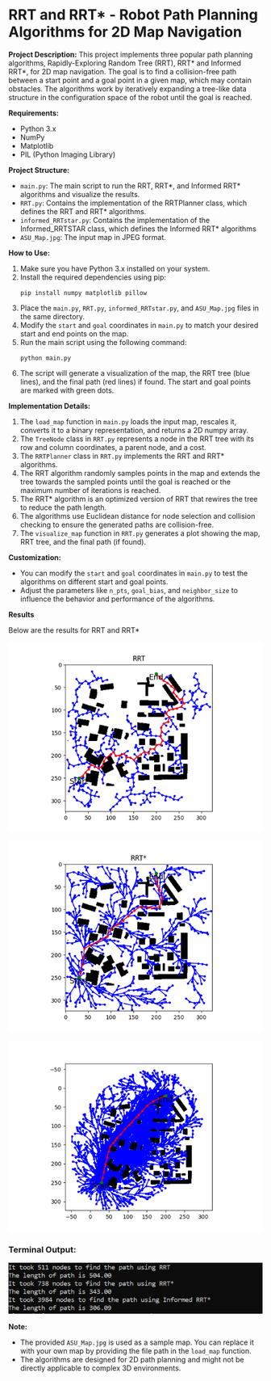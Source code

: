 # RRT and RRT* - Robot Path Planning Algorithms for 2D Map Navigation

**Project Description:**
This project implements three popular path planning algorithms, Rapidly-Exploring Random Tree (RRT), RRT* and Informed RRT*, for 2D map navigation. The goal is to find a collision-free path between a start point and a goal point in a given map, which may contain obstacles. The algorithms work by iteratively expanding a tree-like data structure in the configuration space of the robot until the goal is reached.

**Requirements:**
- Python 3.x
- NumPy
- Matplotlib
- PIL (Python Imaging Library)

**Project Structure:**
- `main.py`: The main script to run the RRT, RRT*, and Informed RRT* algorithms and visualize the results.
- `RRT.py`: Contains the implementation of the RRTPlanner class, which defines the RRT and RRT* algorithms.
- `informed_RRTstar.py`: Contains the implementation of the Informed_RRTSTAR class, which defines the Informed RRT* algorithms
- `ASU_Map.jpg`: The input map in JPEG format.

**How to Use:**
1. Make sure you have Python 3.x installed on your system.
2. Install the required dependencies using pip:
   ```
   pip install numpy matplotlib pillow
   ```
3. Place the `main.py`, `RRT.py`, `informed_RRTstar.py`, and `ASU_Map.jpg` files in the same directory.
4. Modify the `start` and `goal` coordinates in `main.py` to match your desired start and end points on the map.
5. Run the main script using the following command:
   ```
   python main.py
   ```
6. The script will generate a visualization of the map, the RRT tree (blue lines), and the final path (red lines) if found. The start and goal points are marked with green dots.

**Implementation Details:**
1. The `load_map` function in `main.py` loads the input map, rescales it, converts it to a binary representation, and returns a 2D numpy array.
2. The `TreeNode` class in `RRT.py` represents a node in the RRT tree with its row and column coordinates, a parent node, and a cost.
3. The `RRTPlanner` class in `RRT.py` implements the RRT and RRT* algorithms.
4. The RRT algorithm randomly samples points in the map and extends the tree towards the sampled points until the goal is reached or the maximum number of iterations is reached.
5. The RRT* algorithm is an optimized version of RRT that rewires the tree to reduce the path length.
6. The algorithms use Euclidean distance for node selection and collision checking to ensure the generated paths are collision-free.
7. The `visualize_map` function in `RRT.py` generates a plot showing the map, RRT tree, and the final path (if found).

**Customization:**
- You can modify the `start` and `goal` coordinates in `main.py` to test the algorithms on different start and goal points.
- Adjust the parameters like `n_pts`, `goal_bias`, and `neighbor_size` to influence the behavior and performance of the algorithms.

**Results**

Below are the results for RRT and RRT*

![RRT](results/RRT.png)

![RRT_star](results/RRT_star.png)

![Informed_RRTstar](results/Informed_RRTstar.png)

### Terminal Output:

![Terminal Output](results/terminal.PNG)



**Note:**
- The provided `ASU_Map.jpg` is used as a sample map. You can replace it with your own map by providing the file path in the `load_map` function.
- The algorithms are designed for 2D path planning and might not be directly applicable to complex 3D environments.
